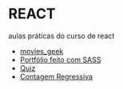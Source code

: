 # REACT
 aulas práticas do curso de react

* [movies_geek](https://movies-geek.vercel.app/)
* [Portfólio feito com SASS](https://portfolio-sass-ten.vercel.app/)
* [Quiz](https://quiz-eosin-theta.vercel.app/)
* [Contagem Regressiva](https://countdown-six-beta.vercel.app/)